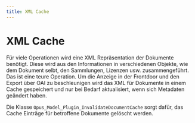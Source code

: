 ```yaml
---
title: XML Cache
---
```


# XML Cache

Für viele Operationen wird eine XML Repräsentation der Dokumente 
benötigt. Diese wird aus den Informationen in verschiedenen Objekte, 
wie dem Dokument selbt, den Sammlungen, Lizenzen usw. zusammengeführt.
Das ist eine teure Operation. Um die Anzeige in der Frontdoor und den 
Export über OAI zu beschleunigen wird das XML für Dokumente in einem 
Cache gespeichert und nur bei Bedarf aktualisiert, wenn sich Metadaten 
geändert haben.

Die Klasse `Opus_Model_Plugin_InvalidateDocumentCache` sorgt dafür,
das Cache Einträge für betroffene Dokumente gelöscht werden.